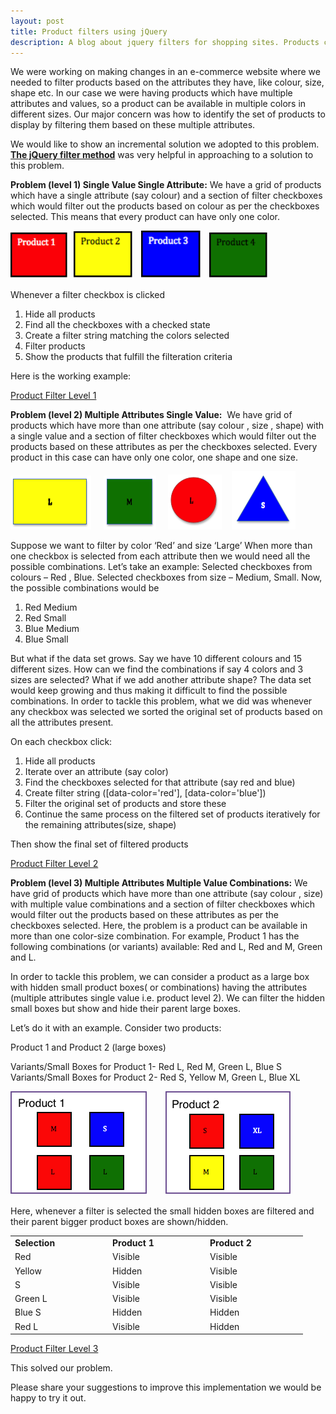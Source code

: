 ```yaml
---
layout: post
title: Product filters using jQuery
description: A blog about jquery filters for shopping sites. Products can be filtered on the basis of attributes they have, like colour, size, shape etc. products which have multiple attributes and values, so a product can be available in multiple colors in different sizes
---
```


We were working on making changes in an e-commerce website where we needed to filter products based on the attributes they have, like colour, size, shape etc. In our case we were having products which have multiple attributes and values, so a product can be available in multiple colors in different sizes. Our major concern was how to identify the set of products to display by filtering them based on these multiple attributes. 

We would like to show an incremental solution we adopted to this problem. [**The jQuery filter method**](http://api.jquery.com/filter) was very helpful in approaching to a solution to this problem.

<strong>Problem (level 1) Single Value Single Attribute:</strong> We have a grid of products which have a single attribute (say colour) and a section of filter checkboxes which would filter out the products based on colour as per the checkboxes selected. This means that every product can have only one color.

<img class="alignnone  wp-image-3328" src="/images/image004.png" alt="image004" width="93" height="74" />  <img class="alignnone  wp-image-3327" src="/images/image003.png" alt="image003" width="96" height="76" />   <img class="alignnone  wp-image-3326" src="/images/image002.png" alt="image002" width="97" height="77" />   <img class="alignnone  wp-image-3325" src="/images/image001.png" alt="image001" width="95" height="74" />

Whenever a filter checkbox is clicked
<ol>
  <li> Hide all products </li>
  <li> Find all the checkboxes with a checked state </li>
        <li> Create a filter string matching the colors selected </li>
        <li> Filter products </li>
  <li> Show the products that fulfill the filteration criteria </li>
</ol>

Here is the working example:

<a class="jsbin-embed" href="http://jsbin.com/wabuvo/4/embed?output">Product Filter Level 1</a>

<strong>Problem (level 2) Multiple Attributes Single Value:</strong>  We have grid of products which have more than one attribute (say colour , size , shape) with a single value and a section of filter checkboxes which would filter out the products based on these attributes as per the checkboxes selected. Every product in this case can have only one color, one shape and one size.

<img class="alignnone size-medium wp-image-3329" src="/images/image008.png" alt="image008" width="129" height="86" />     <img class="alignnone size-medium wp-image-3330" src="/images/image009.png" alt="image009" width="84" height="86" />     <img class="alignnone size-medium wp-image-3332" src="/images/image011.png" alt="image011" width="86" height="88" />    <img class="alignnone size-medium wp-image-3331" src="/images/image010.png" alt="image010" width="102" height="93" />

Suppose we want to filter by color ‘Red’ and size ‘Large’ When more than one checkbox is selected from each attribute then we would need all the possible combinations. Let’s take an example: Selected checkboxes from colours – Red , Blue.  Selected checkboxes from size – Medium, Small. Now, the possible combinations would be
<ol>
  <li>Red Medium</li>
  <li>Red Small</li>
  <li>Blue Medium</li>
  <li>Blue Small</li>
</ol>
But what if the data set grows. Say we have 10 different colours and 15 different sizes. How can we find the combinations if say 4 colors and 3 sizes are selected? What if we add another attribute shape? The data set would keep growing and thus making it difficult to find the possible combinations. In order to tackle this problem, what we did was whenever any checkbox was selected we sorted the original set of products based on all the attributes present. 

On each checkbox click:
<ol>
  <li> Hide all products </li>
  <li> Iterate over an attribute (say color)</li>
        <li> Find the checkboxes selected for that attribute (say red and blue) </li>
        <li> Create filter string ([data-color='red'], [data-color='blue'])</li>
  <li> Filter the original set of products and store these </li>
  <li> Continue the same process on the filtered set of products iteratively for the remaining attributes(size, shape) </li>
</ol>

Then show the final set of filtered products

<a class="jsbin-embed" href="http://jsbin.com/hewax/3/embed?output">Product Filter Level 2</a>

<strong>Problem (level 3) Multiple Attributes Multiple Value Combinations:</strong> We have grid of products which have more than one attribute (say colour , size) with multiple value combinations and a section of filter checkboxes which would filter out the products based on these attributes as per the checkboxes selected. Here, the problem is a product can be available in more than one color-size combination. For example, Product 1 has the following combinations (or variants) available: Red and L, Red and M,  Green and L.

In order to tackle this problem, we can consider a product as a large box with hidden small product boxes( or combinations) having the attributes (multiple attributes single value i.e. product level 2). We can filter the hidden small boxes but show and hide their parent large boxes.

Let’s do it with an example. Consider two products:

Product 1 and Product 2 (large boxes)

Variants/Small Boxes for Product 1- Red L, Red M, Green L, Blue S
Variants/Small Boxes for Product 2- Red S, Yellow M, Green L, Blue XL

<img class="alignnone size-full wp-image-3343" src="/images/image023.png" alt="image023" width="220" height="166" />       <img class="alignnone size-full wp-image-3344" src="/images/image024.png" alt="image024" width="202" height="166" />

Here, whenever a filter is selected the small hidden boxes are filtered and their parent bigger product boxes are shown/hidden.
<table>
<tbody>
<tr>
<td width="142"><strong>Selection</strong></td>
<td width="142"><strong>Product 1</strong></td>
<td width="142"><strong>Product 2</strong></td>
</tr>
<tr>
<td width="142">Red</td>
<td width="142">Visible</td>
<td width="142">Visible</td>
</tr>
<tr>
<td width="142">Yellow</td>
<td width="142">Hidden</td>
<td width="142">Visible</td>
</tr>
<tr>
<td width="142">S</td>
<td width="142">Visible</td>
<td width="142">Visible</td>
</tr>
<tr>
<td width="142">Green L</td>
<td width="142">Visible</td>
<td width="142">Visible</td>
</tr>
<tr>
<td width="142">Blue S</td>
<td width="142">Hidden</td>
<td width="142">Hidden</td>
</tr>
<tr>
<td width="142">Red L</td>
<td width="142">Visible</td>
<td width="142">Hidden</td>
</tr>
</tbody>
</table>

<a class="jsbin-embed" href="http://jsbin.com/zisaqa/4/embed?output">Product Filter Level 3</a><script src="http://static.jsbin.com/js/embed.js"></script>

This solved our problem.

Please share your suggestions to improve this implementation we would be happy to try it out. 
